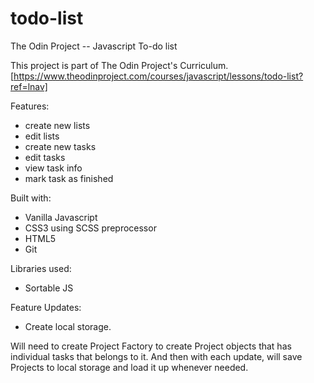# todo-list
The Odin Project -- Javascript To-do list

This project is part of The Odin Project's Curriculum. [https://www.theodinproject.com/courses/javascript/lessons/todo-list?ref=lnav]

Features:
- create new lists
- edit lists
- create new tasks
- edit tasks
- view task info
- mark task as finished

Built with: 
- Vanilla Javascript
- CSS3 using SCSS preprocessor
- HTML5
- Git

Libraries used:
- Sortable JS

Feature Updates:
- Create local storage.

Will need to create Project Factory to create Project objects that has individual tasks that belongs to it. And then with each update, will save Projects to local storage and load it up whenever needed.
